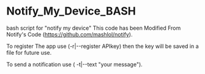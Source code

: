 # Notify_My_Device_BASH
bash script for "notify my device"
This code has been Modified From Notify's Code (https://github.com/mashlol/notify).

To register The app use (-r|--register APIkey) then the key will be saved in a file for future use.

To send a notification use ( -t|--text "your message").
